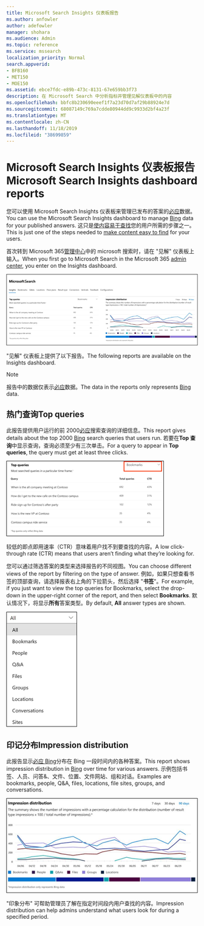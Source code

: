 ```yaml
---
title: Microsoft Search Insights 仪表板报告
ms.author: anfowler
author: adefowler
manager: shohara
ms.audience: Admin
ms.topic: reference
ms.service: mssearch
localization_priority: Normal
search.appverid:
- BFB160
- MET150
- MOE150
ms.assetid: ebce7fdc-e89b-473c-8131-67e659bb3f73
description: 在 Microsoft Search 中分析指标并管理见解仪表板中的内容
ms.openlocfilehash: bbfc8b230690eeef1f7a23d70d7af29b88924e7d
ms.sourcegitcommit: 68087149c769a7cdde80944dd9c9933d2bf4a23f
ms.translationtype: MT
ms.contentlocale: zh-CN
ms.lasthandoff: 11/18/2019
ms.locfileid: "38699859"
---
```

# <a name="microsoft-search-insights-dashboard-reports"></a><span data-ttu-id="456e2-103">Microsoft Search Insights 仪表板报告</span><span class="sxs-lookup"><span data-stu-id="456e2-103">Microsoft Search Insights dashboard reports</span></span>

<span data-ttu-id="456e2-104">您可以使用 Microsoft Search Insights 仪表板来管理已发布的答案的[必应](https://Bing.com)数据。</span><span class="sxs-lookup"><span data-stu-id="456e2-104">You can use the Microsoft Search Insights dashboard to manage [Bing](https://Bing.com) data for your published answers.</span></span> <span data-ttu-id="456e2-105">这只是[使内容易于查找](make-content-easy-to-find.md)您的用户所需的步骤之一。</span><span class="sxs-lookup"><span data-stu-id="456e2-105">This is just one of the steps needed to [make content easy to find](make-content-easy-to-find.md) for your users.</span></span>

<span data-ttu-id="456e2-106">首次转到 Microsoft 365[管理中心](https://admin.microsoft.com)中的 microsoft 搜索时，请在 "见解" 仪表板上输入。</span><span class="sxs-lookup"><span data-stu-id="456e2-106">When you first go to Microsoft Search in the Microsoft 365 [admin center](https://admin.microsoft.com), you enter on the Insights dashboard.</span></span>

![Insights-dashboard](media/Insights-dashboard.png)

<span data-ttu-id="456e2-108">"见解" 仪表板上提供了以下报告。</span><span class="sxs-lookup"><span data-stu-id="456e2-108">The following reports are available on the Insights dashboard.</span></span>

> [!NOTE]
> <span data-ttu-id="456e2-109">报告中的数据仅表示[必应](https://Bing.com)数据。</span><span class="sxs-lookup"><span data-stu-id="456e2-109">The data in the reports only represents [Bing](https://Bing.com) data.</span></span>

## <a name="top-queries"></a><span data-ttu-id="456e2-110">热门查询</span><span class="sxs-lookup"><span data-stu-id="456e2-110">Top queries</span></span>

<span data-ttu-id="456e2-111">此报告提供用户运行的前 2000[必应](https://Bing.com)搜索查询的详细信息。</span><span class="sxs-lookup"><span data-stu-id="456e2-111">This report gives details about the top 2000 [Bing](https://Bing.com) search queries that users run.</span></span> <span data-ttu-id="456e2-112">若要在**Top 查询**中显示查询，查询必须至少有三次单击。</span><span class="sxs-lookup"><span data-stu-id="456e2-112">For a query to appear in **Top queries**, the query must get at least three clicks.</span></span>

![包含表格标题的热门查询报告：查询、查询总数和点击率。](media/Insights-topqueries.png)

<span data-ttu-id="456e2-114">较低的即点即用速率（CTR）意味着用户找不到要查找的内容。</span><span class="sxs-lookup"><span data-stu-id="456e2-114">A low click-through rate (CTR) means that users aren’t finding what they’re looking for.</span></span>

<span data-ttu-id="456e2-115">您可以通过筛选答案的类型来选择报告的不同视图。</span><span class="sxs-lookup"><span data-stu-id="456e2-115">You can choose different views of the report by filtering on the type of answer.</span></span> <span data-ttu-id="456e2-116">例如，如果只想查看书签的顶部查询，请选择报表右上角的下拉箭头，然后选择 "**书签**"。</span><span class="sxs-lookup"><span data-stu-id="456e2-116">For example, if you just want to view the top queries for Bookmarks, select the drop-down in the upper-right corner of the report, and then select **Bookmarks**.</span></span> <span data-ttu-id="456e2-117">默认情况下，将显示**所有**答案类型。</span><span class="sxs-lookup"><span data-stu-id="456e2-117">By default, **All** answer types are shown.</span></span>

![按书签、人员、问答&、文件、组、位置、对话和网站筛选热门查询报告](media/Insights-topqueries-dropdown.png)

## <a name="impression-distribution"></a><span data-ttu-id="456e2-119">印记分布</span><span class="sxs-lookup"><span data-stu-id="456e2-119">Impression distribution</span></span>

<span data-ttu-id="456e2-120">此报告显示[必应 Bing](https://Bing.com)分布在 Bing 一段时间内的各种答案。</span><span class="sxs-lookup"><span data-stu-id="456e2-120">This report shows impression distribution in [Bing](https://Bing.com) over time for various answers.</span></span> <span data-ttu-id="456e2-121">示例包括书签、人员、问答&、文件、位置、文件网站、组和对话。</span><span class="sxs-lookup"><span data-stu-id="456e2-121">Examples are bookmarks, people, Q&A, files, locations, file sites, groups, and conversations.</span></span> 

![选择为 "时间段" 的90天的印记报告。](media/Insights-impressions.png)

<span data-ttu-id="456e2-123">"印象分布" 可帮助管理员了解在指定时间段内用户查找的内容。</span><span class="sxs-lookup"><span data-stu-id="456e2-123">Impression distribution can help admins understand what users look for during a specified period.</span></span>
